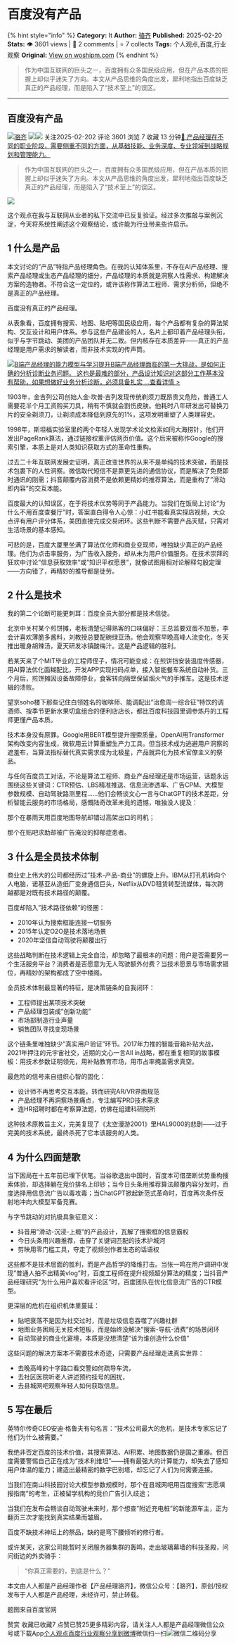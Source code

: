 # 百度没有产品
{% hint style="info" %}
**Category:** It
**Author:** [骆齐](https://www.woshipm.com/u/215971)
**Published:** 2025-02-20  
**Stats:** 👁️ 3601 views | 💬 2 comments | ⭐ 7 collects
**Tags:** 个人观点,百度,行业观察
**Original:** [View on woshipm.com](https://www.woshipm.com/it/6182407.html)
{% endhint %}
> 作为中国互联网的巨头之一，百度拥有众多国民级应用，但在产品本质的把握上却似乎迷失了方向。本文从产品思维的角度出发，犀利地指出百度缺乏真正的产品经理，而是陷入了“技术至上”的误区。

---

## 百度没有产品

[![](https://static.woshipm.com/pmapp_avatar_20231019144915_6496.jpg?imageView2/1/w/72/h/72/q/100)](https://www.woshipm.com/u/215971)[骆齐](https://www.woshipm.com/u/215971) ![](https://static.woshipm.com/tag/1121_1@2x.png)![](https://static.woshipm.com/tag/2105_1@2x.png) 关注2025-02-202 评论 3601 浏览 7 收藏 13 分钟[🔗 产品经理在不同的职业阶段，需要侧重不同的方面，从基础技能、业务深度、专业领域到战略规划和管理能力。](https://ke.qidianla.com/courses/90pm)

> 作为中国互联网的巨头之一，百度拥有众多国民级应用，但在产品本质的把握上却似乎迷失了方向。本文从产品思维的角度出发，犀利地指出百度缺乏真正的产品经理，而是陷入了“技术至上”的误区。

![](https://image.woshipm.com/2024/07/03/f98fe1d0-38e0-11ef-a88c-00163e142b65.png)

这个观点在我与互联网从业者的私下交流中已反复验证。经过多次推敲与案例沉淀，今天将系统性阐述这个观察结论，或许能为行业带来些许启示。

## 1 什么是产品

本文讨论的”产品”特指产品经理角色。在我的认知体系里，不存在AI产品经理、搜索产品经理或生态产品经理的细分，产品经理的本质就是洞察人性需求、构建解决方案的造物者。不符合这一定位的，或许该称作算法工程师、需求分析师，但绝不是真正的产品经理。  

百度没有真正的产品经理。  

从表象看，百度拥有搜索、地图、贴吧等国民级应用，每个产品都有复杂的算法架构、交互设计和用户体系。参与这些产品建设的人，名片上都印着产品经理头衔，似乎与字节跳动、美团的产品团队并无二致。但内核存在本质差异——真正的产品经理是用户需求的解读者，而非技术实现的传声筒。  

[![](https://image.woshipm.com/2023/08/02/1554eea8-30e3-11ee-88e7-00163e0b5ff3.png)B端产品经理的能力模型与学习提升B端产品经理面临的第一大挑战，是如何正确的分析诊断业务问题。 这也是最难的部分，产品设计知识对这部分工作基本没有帮助，如果想做好业务分析诊断，必须具备扎实 ...查看详情 >](https://ke.qidianla.com/courses/bcpm)

1903年，金吉列公司创始人金·坎普·吉列发现传统剃须刀既昂贵又危险，普通工人需要花半个月工资购买刀具，稍有不慎就会割伤皮肤。他耗时八年研发出可替换刀片的安全剃须刀，让剃须成本降低到原先的1%，这项发明重塑了人类理容史。  

1998年，斯坦福实验室里的两个年轻人发现学术论文检索如同大海捞针，他们开发出PageRank算法，通过链接权重评估网页价值。这个后来被称作Google的搜索引擎，本质上是对人类知识获取方式的革命性重构。  

过去二十年互联网发展史证明，真正改变世界的从来不是单纯的技术突破，而是技术包裹下的人性洞察。微信取代短信不是靠更先进的通信协议，而是解决了免费即时通讯的刚需；抖音颠覆内容消费不是依赖更精妙的推荐算法，而是重构了”滑动即内容”的交互本能。  

百度最大的认知误区，在于将技术优势等同于产品能力。当我们在饭局上讨论”为什么不用百度查餐厅”时，答案直白得令人心惊：小红书能看真实探店视频，大众点评有用户评分体系，美团直接完成交易闭环。这些判断不需要产品天赋，只需对生活场景的基本感知。  

可悲的是，百度大厦里坐满了算法优化师和商业变现师，唯独缺少真正的产品经理。他们为点击率服务，为广告收入服务，却从未为用户价值服务。在技术崇拜的狂欢中讨论”信息获取效率”或”知识平权愿景”，就像试图用相对论解释勾股定理——方向错了，再精妙的推导都是徒劳。

## 2 什么是技术

我的第二个论断可能更刺耳：百度全员大部分都是技术信徒。  

北京中关村某个煎饼摊，老板清楚记得熟客的口味偏好：王总监要双蛋不加葱，李会计喜欢薄脆多酱料，刘教授总要配碗绿豆汤。他会观察早晚高峰人流变化，冬天推出暖身胡辣汤，夏天研发冰镇酸梅汁。这是产品逻辑的胜利。  

若某天来了个MIT毕业的工程师侄子，情况可能变成：在煎饼铛安装温度传感器，用AI算法优化面糊配比，开发APP实现扫码点单，接入智能餐车系统自动补货。三个月后，煎饼摊因设备故障停业，食客转向隔壁保留烟火气的手推车。这是技术逻辑的溃败。  

望京soho楼下那些记住白领姓名的咖啡师、能调配出”治愈周一综合征”特饮的调酒师、按季节更新水果切盒组合的便利店店长，都比百度科技园里调参炼丹的工程师更懂产品本质。

技术本身没有原罪。Google用BERT模型提升搜索质量，OpenAI用Transformer架构改变内容生成，微软用云计算重塑生产力工具。但当技术成为逃避用户洞察的遮羞布，当算法指标替代真实需求成为北极星，产品就异化为技术官僚主义的祭品。  

与任何百度员工对话，不论是算法工程师、商业产品经理还是市场运营，话题永远围绕这些关键词：CTR预估、LBS精准推送、信息流渗透率、广告CPM、大模型参数规模、自动驾驶路测里程……他们会畅谈文心一言与ChatGPT的技术差距，分析智能云服务的市场格局，感慨陆奇改革未竟的遗憾，唯独没人提及：  

那个在暴雨天用百度地图导航却错过高架出口的司机；

那个在贴吧求助却被广告淹没的抑郁症患者。

## 3 什么是全员技术体制

商业史上伟大的公司都经历过”技术-产品-商业”的螺旋上升。IBM从打孔机转向个人电脑，诺基亚从造纸厂变身通信巨头，Netflix从DVD租赁转型流媒体，每次跨越都是对既有技术路径的颠覆。  

百度却陷入”技术路径依赖”的怪圈：  

*   2010年认为搜索框能连接一切服务  
*   2015年认定O2O是技术落地场景  
*   2020年坚信自动驾驶将颠覆出行  

这些战略判断在技术逻辑上完全自洽，却忽略了最根本的问题：用户是否需要另一个生活服务平台？消费者是否愿意为无人驾驶额外付费？当技术愿景与市场需求错位，再精妙的架构都成了空中楼阁。  

全员技术体制最显著的特征，是决策链条的自我闭环：  

*   工程师提出某项技术突破  
*   产品经理包装成”创新功能”  
*   市场部制造行业声量  
*   销售团队寻找变现场景  

这个链条里唯独缺少”真实用户验证”环节。2017年力推的智能音箱补贴大战，2021年押注的元宇宙社交，近期的文心一言All in战略，都在重复相同的故事模板：用技术参数证明领先，用补贴教育市场，用市占率掩盖需求真空。  

最危险的信号来自组织心智的固化：  

*   设计师不再思考交互本能，转而研究AR/VR界面规范  
*   产品经理不再洞察场景痛点，专注编写PRD技术需求  
*   连HR招聘时都在考察算法题，仿佛在组建科研院所  

这种技术原教旨主义，完美复现了《太空漫游2001》里HAL9000的悲剧——过于完美的技术系统，最终杀死了它本该服务的人类。

## 4 为什么四面楚歌

当下困局在十五年前已埋下伏笔。当谷歌退出中国时，百度本可借垄断优势重构搜索体验，却选择躺在竞价排名上印钞；当今日头条用推荐算法颠覆内容分发时，百度选择用信息流广告以毒攻毒；当ChatGPT掀起新范式革命时，百度再次条件反射地冲向大模型军备竞赛。  

与字节跳动的对抗极具象征意义：  

*   抖音用”滑动-沉浸-上瘾”的产品设计，瓦解了搜索框的信息霸权  
*   今日头条用兴趣推荐，击穿了关键词匹配的技术护城河  
*   剪映用零门槛工具，夺走了视频创作者生态的话语权  

这些都不是技术层面的胜利，而是产品哲学的降维打击。当张一鸣在用户调研中发现”普通人拍不出精美vlog”时，百度工程师在提升视频超分算法的精度；当抖音产品经理研究”为什么用户喜欢看评论区”时，百度团队在优化信息流广告的CTR模型。  

更深层的危机在组织机体里蔓延：  

*   贴吧衰落不是因为社交过时，而是垃圾信息吞噬了兴趣社群  
*   地图业务困局无关技术短板，而是始终没解决”搜索-导航-消费”的场景闭环  
*   自动驾驶的商业化窘境，本质是没想清楚”该为谁创造什么价值”  

这些问题的解决方案本不需要技术奇迹，只需要产品经理走进真实世界：  

*   去晚高峰的十字路口看交警如何疏导车流，  
*   去社区医院听老人讲述预约挂号的困扰，  
*   去县城网吧观察年轻人如何获取信息。  

## 5 写在最后

英特尔传奇CEO安迪·格鲁夫有句名言：”技术公司最大的危机，是技术专家忘记了他们为什么被需要。”  

我绝非否定百度的技术价值，其搜索算法、AI积累、地图数据仍是国之重器。但百度需要警惕自己正在成为”技术利维坦”——拥有最强大的计算能力，却失去了感知用户体温的能力；建造出最精密的数字巴别塔，却忘记了人们为何需要连接。  

当我们在南山科技园讨论大模型参数规模时，那个在县城网吧用百度搜索”志愿填报指南”的考生，正被留学机构的竞价广告引入歧途；  

当我们在发布会畅谈自动驾驶未来时，那个想查”附近充电桩”的新能源车主，正为翻页三次才能找到真实结果而皱眉。  

百度不缺技术神坛上的祭品，缺的是弯下腰倾听的修行者。  

或许某天，这家公司能暂时关闭服务器集群的轰鸣，走出玻璃幕墙的科技圣殿，问问街边的外卖骑手：  

> “你真正需要的，到底是什么？”  

本文由人人都是产品经理作者【产品经理骆齐】，微信公众号：【骆齐】，原创/授权 发布于人人都是产品经理，未经许可，禁止转载。

题图来自百度官网

赞赏 收藏已收藏7 点赞已赞25更多精彩内容，请关注人人都是产品经理微信公众号或下载App[个人观点](https://www.woshipm.com/tag/%e4%b8%aa%e4%ba%ba%e8%a7%82%e7%82%b9)[百度](https://www.woshipm.com/tag/%e7%99%be%e5%ba%a6)[行业观察](https://www.woshipm.com/tag/%e8%a1%8c%e4%b8%9a%e8%a7%82%e5%af%9f)[分享到微博](https://service.weibo.com/share/share.php?appkey=2775287854&title=百度没有产品&url=https://www.woshipm.com/it/6182407.html&pic=https://image.woshipm.com/2024/07/03/f98fe1d0-38e0-11ef-a88c-00163e142b65.png)微信扫一扫![微信二维码](https://api.pwmqr.com/qrcode/create/?url=https://www.woshipm.com/it/6182407.html)分享